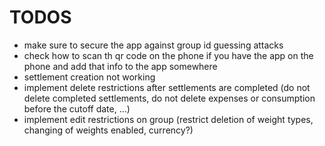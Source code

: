 # TODOS

- make sure to secure the app against group id guessing attacks
- check how to scan th qr code on the phone if you have the app on the phone and add that info to the app somewhere
- settlement creation not working
- implement delete  restrictions after settlements are completed (do not delete completed settlements, do not delete expenses or consumption before the cutoff date, ...)
- implement edit restrictions on group (restrict deletion of weight types, changing of weights enabled, currency?)